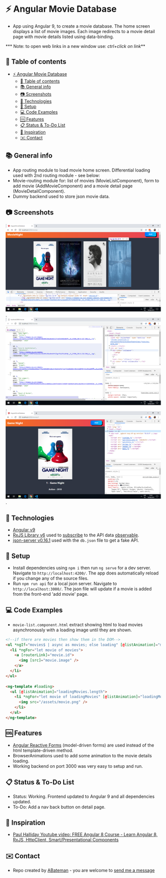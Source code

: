 # :zap: Angular Movie Database

* App using Angular 9, to create a movie database. The home screen displays a list of movie images. Each image redirects to a movie detail page with movie details listed using data-binding.

*** Note: to open web links in a new window use: _ctrl+click on link_**

## :page_facing_up: Table of contents

* [:zap: Angular Movie Database](#zap-angular-movie-database)
  * [:page_facing_up: Table of contents](#pagefacingup-table-of-contents)
  * [:books: General info](#books-general-info)
  * [:camera: Screenshots](#camera-screenshots)
  * [:signal_strength: Technologies](#signalstrength-technologies)
  * [:floppy_disk: Setup](#floppydisk-setup)
  * [:computer: Code Examples](#computer-code-examples)
  * [:cool: Features](#cool-features)
  * [:clipboard: Status & To-Do List](#clipboard-status--to-do-list)
  * [:clap: Inspiration](#clap-inspiration)
  * [:envelope: Contact](#envelope-contact)

## :books: General info

* App routing module to load movie home screen. Differential loading used with 2nd routing module - see below:
* Movie-routing module for: list of movies (MovieListComponent), form to add movie (AddMovieComponent) and a movie detail page (MovieDetailComponent).
* Dummy backend used to store json movie data.

## :camera: Screenshots

![Example screenshot](./img/movie-list.png).
![Example screenshot](./img/json-data.png).
![Example screenshot](./img/detail-page.png).

## :signal_strength: Technologies

* [Angular v9](https://angular.io/)
* [RxJS Library v6](https://angular.io/guide/rx-library) used to [subscribe](http://reactivex.io/documentation/operators/subscribe.html) to the API data [observable](http://reactivex.io/documentation/observable.html).
* [json-server v0.16.1](https://www.npmjs.com/package/json-server) used with the `db.json` file to get a fake API.

## :floppy_disk: Setup

* Install dependencies using `npm i` then run `ng serve` for a dev server. Navigate to `http://localhost:4200/`. The app does automatically reload if you change any of the source files.
* Run `npm run api` for a local json server. Navigate to `http://localhost:3000/`. The json file will update if a movie is added from the front-end 'add movie' page.

## :computer: Code Examples

* `movie-list.component.html` extract showing html to load movies asynchronously with a loading image until they are shown.

```html
<!--if there are movies then show them in the DOM-->
<ul *ngIf="movies$ | async as movies; else loading" [@listAnimation]="movies">
  <li *ngFor="let movie of movies">
    <a [routerLink]="movie.id">
      <img [src]="movie.image" />
    </a>
  </li>
</ul>

<ng-template #loading>
  <ul [@listAnimation]="loadingMovies.length">
    <li *ngFor="let movie of loadingMovies" [@listAnimation]="loadingMovies.length">
      <img src="/assets/movie.png" />
    </li>
  </ul>
</ng-template>
```

## :cool: Features

* [Angular Reactive Forms](https://angular.io/guide/reactive-forms) (model-driven forms) are used instead of the html template-driven method.
* BrowserAnimations used to add some animation to the movie details loading.
* Working backend on port 3000 was very easy to setup and run.

## :clipboard: Status & To-Do List

* Status: Working. Frontend updated to Angular 9 and all dependencies updated.
* To-Do: Add a nav back button on detail page.

## :clap: Inspiration

* [Paul Halliday Youtube video: FREE Angular 8 Course - Learn Angular 8, RxJS, HttpClient, Smart/Presentational Components](https://www.youtube.com/watch?v=OcwwahqeASw)

## :envelope: Contact

* Repo created by [ABateman](https://www.andrewbateman.org) - you are welcome to [send me a message](https://andrewbateman.org/contact)
